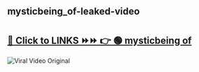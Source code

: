 
 ## mysticbeing_of-leaked-video 

# <h2><a href="https://clipsfans.com/mysticbeing_of&ref=git">🔗 Click to LINKS ⏩⏩ 👉 🟢 mysticbeing of </a></h2>

<a href="https://clipsfans.com/mysticbeing_of&ref=git" rel="nofollow" data-target="animated-image.originalLink"><img src="https://i.ibb.co.com/xMMVF88/686577567.gif" alt="Viral Video Original" style="max-width: 100%; display: inline-block;" data-target="animated-image.originalImage"></a>
